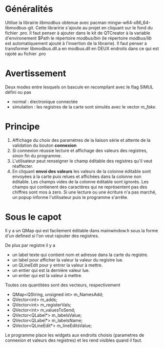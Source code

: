 # Généralités
Utilise la librairie *libmodbus* obtenue avec pacman mingw-w64-x86_64-libmodbus-git. 
Cette libraririe s'ajoute au projet en cliquant sur
le fond du fichier .pro. Il faut penser à ajouter dans le kit de QTCreator à 
la variable d'environement $Path le répertoire *modbus/bin* 
(le répertoire *modbus/lib* est automatiquement ajouté à l'insertion de la librairie). Il faut penser a transformer libmodbus.dll.a en modbus.dll en DEUX endroits dans ce qui est rajoté au fichier .pro


# Avertissement
Deux modes entre lesquels on bascule en recompilant avec le flag SIMUL défini ou pas
- normal : électronique connectée
- simulation : les registres de la carte sont simulés avec le vector *m_fake*.

# Principe
1. Affichage du choix des paramètres de la liaison série et attente de la validation du bouton **connexion**
2. Si connexion réussie lecture et affichage des valeurs des registres, sinon fin du programme.
3. L'utilisateur peut renseigner le champ éditable des registres qu'il veut réaffecter. 
4. En cliquant **envoi des valeurs** les valeurs de la colonne éditable sont envoyées à la carte puis 
relues et affichées dans la colonne non éditable. Les champs vides de la colonne éditable 
sont ignorés. Les champs qui contienent des caractères qui ne représentent pas des chiffres sont mos à zero.
Si une lecture ou une écriture n'a pas marché, un popup informe l'utilisateur puis le programme
s'arrête.

# Sous le capot
Il y a un QMap qui est facilement éditable dans mainwindow.h
sous la forme d'un defined si l'on veut rajouter des registres. 

De plus par registre il y a 
- un label texte qui contient nom et adresse dans la carte du registre.
- un label pour afficher la valeur la valeur du registre lue.
- un QLineEdit pour y entrer la valeur à mettre.
- un entier qui est la dernière valeur lue.
- un entier qui est la valeur à mettre.

Toutes ces quantitées sont des vecteurs, respectivement 
- QMap\<QString, unsigned int> m_NamesAdd;
- QVector\<int> m_adds;
- QVector\<int> m_registerVals;
- QVector\<int> m_valuesToSend;
- QVector\<QLabel*> m_labelsValue;
- QVector\<QLabel*> m_labelsName;
- QVector\<QLineEdit*> m_lineEditsValue;

Le programme place les widgets aux endroits choisis (parametres de connexion et valeurs des registres)
et les rend visibles quand il faut.
